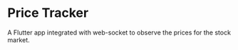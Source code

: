 # Price Tracker

A Flutter app integrated with web-socket to observe the prices for the stock market.
